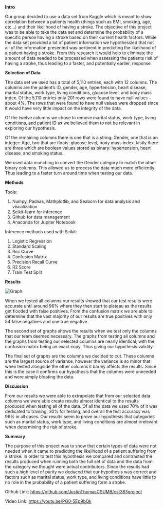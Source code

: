 **Intro**

Our group decided to use a data set from Kaggle which is meant to show correlation between a patients health (things such as BMI, smoking, age, etc…) and their likelihood of having a stroke.  The objective of this project was to be able to take the data set and determine the probability of a specific person having a stroke based on their current health factors. While the data set provided a lot of patient information we hypothesized that not all of the information presented was pertinent in predicting the likelihood of a patient having a stroke. From this research it would help to eliminate the amount of data needed to be processed when assessing the patients risk of having a stroke, thus leading to a faster, and potentially earlier, response.


**Selection of Data**

The data set we used has a total of 5,110 entries, each with 12 columns. The columns are the patient’s ID, gender, age, hypertension, heart disease, marital status, work type, living conditions, glucose level, and body mass index. Of the 5,110 entries only 201 rows were found to have null values – about 4%. The rows that were found to have null values were dropped since it would have very little impact on the integrity of the data.

Of the twelve columns we chose to remove marital status, work type, living conditions, and patient ID as we believed them to not be relevant in exploring our hypothesis.

Of the remaining columns there is one that is a string: Gender, one that is an integer: Age, two that are floats:  glucose level, body mass index, lastly there are three which are boolean values stored as binary: hypertension, heart disease, and smoking status.

We used data munching to convert the Gender category to match the other binary columns. This allowed us to process the data much more efficiently. Thus leading to a faster turn around time when testing our data.

**Methods**

Tools: 
  1. Numpy, Padnas, Mathplotlib, and Seaborn for data analysis and visualization
  2. Scikit-learn for inference
  3. Github for data management
  4. Anaconda for Jupiter Notebook

Inference methods used with Scikit:
  1. Logistic Regression
  2. Standard Scaling
  3. Roc Curve
  4. Confusion Matrix
  5. Precision Recall Curve
  6. R2 Score
  7. Train Test Split

**Results**

![Graph](https://i.imgur.com/cIebX23.png)

 When we tested all columns our results showed that our test results were accurate until around 96% where they then start to plateau as the results get flooded with false positives. From the confusion matrix we are able to determine that the vast majority of our results are true positives with only 54 false negatives and one true negative. 

The second set of graphs shows the results when we test only the columns that our team deemed necessary. The graphs from testing all columns and the graphs from testing our selected columns are nearly identical, with the confusion matrix being an exact copy. Thus giving our hypothesis validity.

The final set of graphs are the columns we decided to cut. These columns are the largest source of variance, however the variance is so minor that when tested alongside the other columns it barley affects the results. Since this is the case it confirms our hypothesis that the columns were unneeded and were simply bloating the data.

**Discussion**

From our results we were able to extrapolate that from our selected data columns we were able create results almost identical to the results produced when testing all of the data. Of all the data we used 70% of it was dedicated to training, 30% for testing, and overall the test accuracy was 96% in all cases. Our results seem to prove our hypothesis that categories such as marital status, work type, and living conditions are almost irrelevant when determining the risk of stroke.

**Summary**

The purpose of this project was to show that certain types of data were not needed when it came to predicting the likelihood of a patient suffering from a stroke. In order to test this hypothesis we compared and contrasted the results produced when running both the full set of data and the data from the category we thought were actual contributors. Since the results had such a high level of parity we deduced that our hypothesis was correct and factors such as  marital status, work type,  and living conditions have little to no role in the probability of a patient suffering form a stroke.

Github Link: https://github.com/JustinThomasCSUMB/cst383project

Video Link: https://youtu.be/PG0-5Ep9bQk
